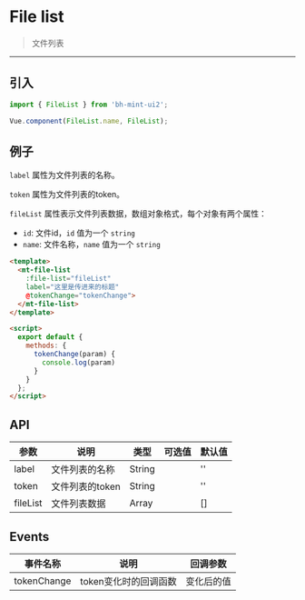 # File list

> 文件列表

-------------

## 引入

```javascript
import { FileList } from 'bh-mint-ui2';

Vue.component(FileList.name, FileList);
```

## 例子

`label` 属性为文件列表的名称。

`token` 属性为文件列表的token。

`fileList` 属性表示文件列表数据，数组对象格式，每个对象有两个属性：
*  `id`: 文件id，`id` 值为一个 `string`
*  `name`: 文件名称，`name` 值为一个 `string`


```html
<template>
  <mt-file-list
    :file-list="fileList"
    label="这里是传进来的标题"
    @tokenChange="tokenChange">
  </mt-file-list>
</template>

<script>
  export default {
    methods: {
      tokenChange(param) {
        console.log(param)
      }
    }
  };
</script>
```


## API
| 参数 | 说明 | 类型 | 可选值 | 默认值 |
|------|-------|---------|-------|--------|
| label | 文件列表的名称 | String | | '' |
| token | 文件列表的token | String | | '' |
| fileList | 文件列表数据 | Array | | [] |


## Events
| 事件名称 | 说明 | 回调参数 |
|------|-------|---------|
| tokenChange | token变化时的回调函数 | 变化后的值 |

<script>
import axios from 'axios';
export default {
  name: 'page-field',
  data() {
    return {
      fileList: [{
    "id": "7b222cae0a124f3e9575475d262fa43e",
    "name": "51285f66d016092470269b6ad00735fae7cd3491.jpg",
    "deleteUrl": "#",
    "fileUrl": "/emap/sys/emapcomponent/file/getAttachmentFile/7b222cae0a124f3e9575475d262fa43e.do",
    "middleWid": "7b222cae0a124f3e9575475d262fa43e_1",
    "smallWid": "7b222cae0a124f3e9575475d262fa43e_2",
    "middleSizeImageUrl": "/emap/sys/emapcomponent/file/getAttachmentFile/7b222cae0a124f3e9575475d262fa43e_1.do",
    "smallSizeImageUrl": "/emap/sys/emapcomponent/file/getAttachmentFile/7b222cae0a124f3e9575475d262fa43e_2.do",
    "ts": "2016-12-20 16:59:38",
    "size": "41212",
    "orderNum": 1,
    "isImage": true
  }, {
    "id": "3efd9d5c00a44181bc9523d06e37201c",
    "name": "51285f66d016092470269b6ad00735fae7cd3491.jpg",
    "deleteUrl": "#",
    "fileUrl": "/emap/sys/emapcomponent/file/getAttachmentFile/3efd9d5c00a44181bc9523d06e37201c.do",
    "middleWid": "3efd9d5c00a44181bc9523d06e37201c_1",
    "smallWid": "3efd9d5c00a44181bc9523d06e37201c_2",
    "middleSizeImageUrl": "/emap/sys/emapcomponent/file/getAttachmentFile/3efd9d5c00a44181bc9523d06e37201c_1.do",
    "smallSizeImageUrl": "/emap/sys/emapcomponent/file/getAttachmentFile/3efd9d5c00a44181bc9523d06e37201c_2.do",
    "ts": "2017-01-06 17:20:15",
    "size": "41212",
    "orderNum": 2,
    "isImage": true
  }, {
    "id": "48b1342891d44d0fb44ca6d9e905b65f",
    "name": "6e6bd46aly1farl3bouo8j20fk0fkq3s0.jpg",
    "deleteUrl": "#",
    "fileUrl": "/emap/sys/emapcomponent/file/getAttachmentFile/48b1342891d44d0fb44ca6d9e905b65f.do",
    "middleWid": "48b1342891d44d0fb44ca6d9e905b65f_1",
    "smallWid": "48b1342891d44d0fb44ca6d9e905b65f_2",
    "middleSizeImageUrl": "/emap/sys/emapcomponent/file/getAttachmentFile/48b1342891d44d0fb44ca6d9e905b65f_1.do",
    "smallSizeImageUrl": "/emap/sys/emapcomponent/file/getAttachmentFile/48b1342891d44d0fb44ca6d9e905b65f_2.do",
    "ts": "2017-01-06 17:02:37",
    "size": "38516",
    "orderNum": 3,
    "isImage": true
  }, {
    "id": "9a57b7ab333e4d6caddbd3620f923a2f",
    "name": "51285f66d016092470269b6ad00735fae7cd3491.jpg",
    "deleteUrl": "#",
    "fileUrl": "/emap/sys/emapcomponent/file/getAttachmentFile/9a57b7ab333e4d6caddbd3620f923a2f.do",
    "middleWid": "9a57b7ab333e4d6caddbd3620f923a2f_1",
    "smallWid": "9a57b7ab333e4d6caddbd3620f923a2f_2",
    "middleSizeImageUrl": "/emap/sys/emapcomponent/file/getAttachmentFile/9a57b7ab333e4d6caddbd3620f923a2f_1.do",
    "smallSizeImageUrl": "/emap/sys/emapcomponent/file/getAttachmentFile/9a57b7ab333e4d6caddbd3620f923a2f_2.do",
    "ts": "2017-01-06 17:21:04",
    "size": "41212",
    "orderNum": 4,
    "isImage": true
  }, {
    "id": "653e90f3d8b048ee979f557f9249cfc5",
    "name": "emapDebug.js",
    "deleteUrl": "#",
    "fileUrl": "/emap/sys/emapcomponent/file/getAttachmentFile/653e90f3d8b048ee979f557f9249cfc5.do",
    "ts": "2017-01-06 17:02:42",
    "size": "1291",
    "orderNum": 5,
    "isImage": false
  }]
    };
  },
  methods: {
    tokenChange:function(){

    }
    // getFileList() {
    //   axios.get('/mock/fileList.json').then(resp => {
    //     let respData = resp.data;
    //     if (respData.success === true) {
    //       this.fileList = respData.items;
    //     }
    //   });
    // }
  },
  mounted() {
    //this.getFileList();
  }
};
</script>
